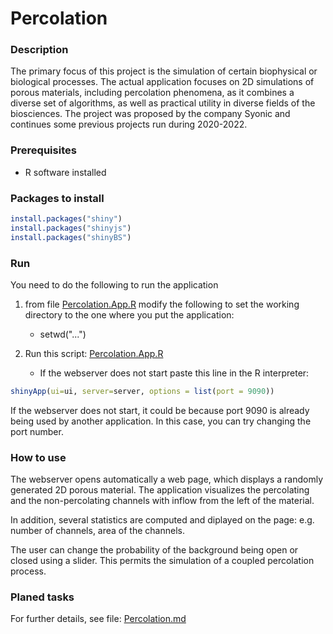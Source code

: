 # Percolation

### Description
The primary focus of this project is the simulation of certain biophysical or biological processes. The actual application focuses on 2D simulations of porous materials, including percolation phenomena, as it combines a diverse set of algorithms, as well as practical utility in diverse fields of the biosciences. The project was proposed by the company Syonic and continues some previous projects run during 2020-2022.

### Prerequisites
 - R software installed

### Packages to install
```R
install.packages("shiny")
install.packages("shinyjs")
install.packages("shinyBS")
```

### Run
You need to do the following to run the application
    
1. from file [Percolation.App.R](/R/Percolation.App.R) modify the following to set the working directory to the one where you put the application: 

    - setwd("...")

2.  Run this script: [Percolation.App.R](/R/Percolation.App.R) 

     - If the webserver does not start paste this line in the R interpreter:

```R
shinyApp(ui=ui, server=server, options = list(port = 9090))
```

If the webserver does not start, it could be because port 9090 is already being used by another application. In this case, you can try changing the port number.

### How to use

The webserver opens automatically a web page, which displays a randomly generated 2D porous material.
The application visualizes the percolating and the non-percolating channels with inflow from the left of the material.

In addition, several statistics are computed and diplayed on the page: e.g. number of channels, area of the channels.

The user can change the probability of the background being open or closed using a slider. This permits the simulation of a coupled percolation process.

### Planed tasks
For further details, see file:
[Percolation.md](/R/Percolation.md)